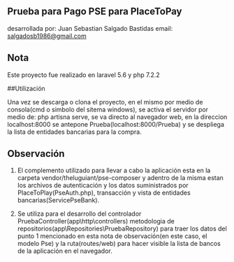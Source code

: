 ## Prueba para Pago PSE para PlaceToPay

desarrollada por: Juan Sebastian Salgado Bastidas
email: salgadosb1986@gmail.com

## Nota

Este proyecto fue realizado en laravel 5.6 y php 7.2.2

##Utilización

Una vez se descarga o clona el proyecto, en el mismo por medio de consola(cmd o simbolo del sitema windows), se activa el servidor por medio de: php artisna serve, se va directo al navegador web, en la direccion localhost:8000 se antepone Prueba(localhost:8000/Prueba) y se despliega la lista de entidades bancarias para la compra.

## Observación

1. El complemento utilizado para llevar a cabo la aplicación esta en la carpeta vendor/theluguiant/pse-composer y adentro de la misma estan los archivos de autenticación y los datos suministrados por PlaceToPlay(PseAuth.php), transacción y vista de entidades bancarias(ServicePseBank).

2. Se utiliza para el desarrollo del controlador PruebaController(app\http\controllers) metodologia de repositorios(app\Repositories\PruebaRepository) para traer los datos del punto 1 mencionado en esta nota de observación(en este caso, el modelo Pse) y la ruta(routes/web) para hacer visible la lista de bancos de la aplicación  en el navegador.
